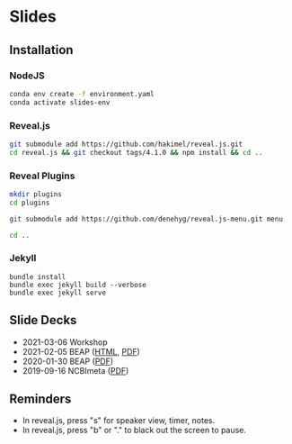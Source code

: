# Slides

## Installation

### NodeJS

```bash
conda env create -f environment.yaml
conda activate slides-env
```

### Reveal.js

```bash
git submodule add https://github.com/hakimel/reveal.js.git
cd reveal.js && git checkout tags/4.1.0 && npm install && cd ..
```

### Reveal Plugins

```bash
mkdir plugins
cd plugins

git submodule add https://github.com/denehyg/reveal.js-menu.git menu

cd ..
```

### Jekyll

```basu
bundle install
bundle exec jekyll build --verbose
bundle exec jekyll serve
```


## Slide Decks

- 2021-03-06 Workshop
- 2021-02-05 BEAP ([HTML](https://ktmeaton.github.io/slides/2021/02/05_BEAP.html), [PDF](https://ktmeaton.github.io/slides/2021/02/05_BEAP.html?print-pdf))
- 2020-01-30 BEAP ([PDF](https://ktmeaton.github.io/slides/beap2020/beap_2020-01-30.pdf))
- 2019-09-16 NCBImeta ([PDF](https://ktmeaton.github.io/slides/ncbimeta/ncbimeta_2019-09-16.pdf))

## Reminders

- In reveal.js, press "s" for speaker view, timer, notes.
- In reveal.js, press "b" or "." to black out the screen to pause.
